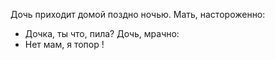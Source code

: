  Дочь приходит домой поздно ночью. Мать, настороженно:
- Дочка, ты что, пила?
Дочь, мрачно:
- Нет мам, я топор !
